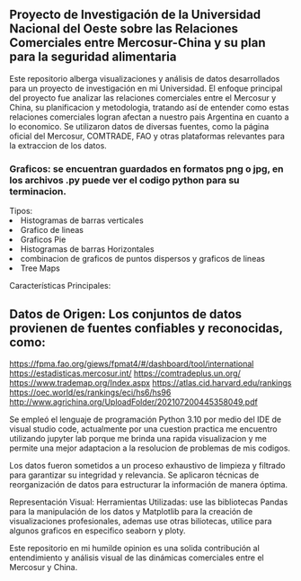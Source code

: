 <h2>Proyecto de Investigación de la Universidad Nacional del Oeste sobre las Relaciones Comerciales entre Mercosur-China y su plan para la seguridad alimentaria</h2>

Este repositorio alberga visualizaciones y análisis de datos desarrollados para un proyecto de investigación en mi Universidad. El enfoque principal del proyecto fue analizar las relaciones comerciales entre el Mercosur y China, su planificacion y metodologia, tratando así de entender como estas relaciones comerciales logran afectan a nuestro pais Argentina en cuanto a lo economico. Se utilizaron datos de diversas fuentes, como la página oficial del Mercosur, COMTRADE, FAO y otras plataformas relevantes para la extraccion de los datos.

<h3>Graficos: se encuentran guardados en formatos png o jpg, en los archivos .py puede ver el codigo python para su terminacion.</h3> 
Tipos:
<li>Histogramas de barras verticales</li>
<li>Grafico de lineas</li>
<li>Graficos Pie</li>
<li>Histogramas de barras Horizontales</li>
<li>combinacion de graficos de puntos dispersos y graficos de lineas</li>
<li>Tree Maps</li>

Características Principales:
## Datos de Origen: Los conjuntos de datos provienen de fuentes confiables y reconocidas, como:

https://fpma.fao.org/giews/fpmat4/#/dashboard/tool/international 
https://estadisticas.mercosur.int/
https://comtradeplus.un.org/
https://www.trademap.org/Index.aspx
https://atlas.cid.harvard.edu/rankings
https://oec.world/es/rankings/eci/hs6/hs96
http://www.agrichina.org/UploadFolder/202107200445358049.pdf 


Se empleó el lenguaje de programación Python 3.10 por medio del IDE de visual studio code, actualmente por una cuestion practica me encuentro utilizando jupyter lab porque me brinda una rapida visualizacion y me permite una mejor adaptacion a la resolucion de problemas de mis codigos.

Los datos fueron sometidos a un proceso exhaustivo de limpieza y filtrado para garantizar su integridad y relevancia.
Se aplicaron técnicas de reorganización de datos para estructurar la información de manera óptima.

Representación Visual:
Herramientas Utilizadas: use las bibliotecas Pandas para la manipulación de los datos y Matplotlib para la creación de visualizaciones profesionales, ademas use otras biliotecas, utilice para algunos graficos en especifico seaborn y ploty.


Este repositorio en mi humilde opinion es una solida contribución al entendimiento y análisis visual de las dinámicas comerciales entre el Mercosur y China.
